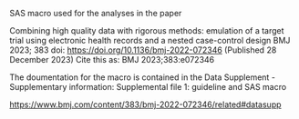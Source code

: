 SAS macro used for the analyses in the paper

Combining high quality data with rigorous methods: emulation of a target trial using electronic health records and a nested case-control design
BMJ 2023; 383 doi: https://doi.org/10.1136/bmj-2022-072346 (Published 28 December 2023) 
Cite this as: BMJ 2023;383:e072346 

The doumentation for the macro is contained in the Data Supplement - Supplementary information: Supplemental file 1: guideline and SAS macro 

https://www.bmj.com/content/383/bmj-2022-072346/related#datasupp

